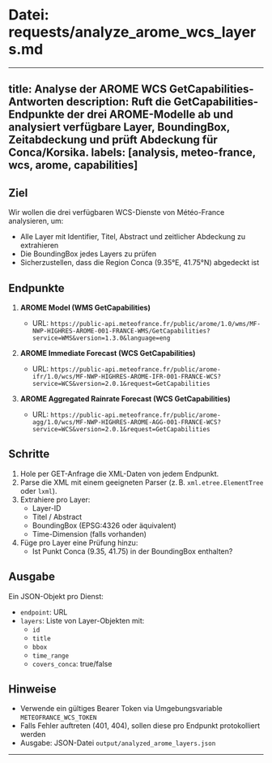 # Datei: requests/analyze_arome_wcs_layers.md

---
title: Analyse der AROME WCS GetCapabilities-Antworten
description: Ruft die GetCapabilities-Endpunkte der drei AROME-Modelle ab und analysiert verfügbare Layer, BoundingBox, Zeitabdeckung und prüft Abdeckung für Conca/Korsika.
labels: [analysis, meteo-france, wcs, arome, capabilities]
---

## Ziel

Wir wollen die drei verfügbaren WCS-Dienste von Météo-France analysieren, um:
- Alle Layer mit Identifier, Titel, Abstract und zeitlicher Abdeckung zu extrahieren
- Die BoundingBox jedes Layers zu prüfen
- Sicherzustellen, dass die Region Conca (9.35°E, 41.75°N) abgedeckt ist

## Endpunkte

1. **AROME Model (WMS GetCapabilities)**
   - URL: `https://public-api.meteofrance.fr/public/arome/1.0/wms/MF-NWP-HIGHRES-AROME-001-FRANCE-WMS/GetCapabilities?service=WMS&version=1.3.0&language=eng`

2. **AROME Immediate Forecast (WCS GetCapabilities)**
   - URL: `https://public-api.meteofrance.fr/public/arome-ifr/1.0/wcs/MF-NWP-HIGHRES-AROME-IFR-001-FRANCE-WCS?service=WCS&version=2.0.1&request=GetCapabilities`

3. **AROME Aggregated Rainrate Forecast (WCS GetCapabilities)**
   - URL: `https://public-api.meteofrance.fr/public/arome-agg/1.0/wcs/MF-NWP-HIGHRES-AROME-AGG-001-FRANCE-WCS?service=WCS&version=2.0.1&request=GetCapabilities`

## Schritte

1. Hole per GET-Anfrage die XML-Daten von jedem Endpunkt.
2. Parse die XML mit einem geeigneten Parser (z. B. `xml.etree.ElementTree` oder `lxml`).
3. Extrahiere pro Layer:
   - Layer-ID
   - Titel / Abstract
   - BoundingBox (EPSG:4326 oder äquivalent)
   - Time-Dimension (falls vorhanden)
4. Füge pro Layer eine Prüfung hinzu:
   - Ist Punkt Conca (9.35, 41.75) in der BoundingBox enthalten?

## Ausgabe

Ein JSON-Objekt pro Dienst:
- `endpoint`: URL
- `layers`: Liste von Layer-Objekten mit:
  - `id`
  - `title`
  - `bbox`
  - `time_range`
  - `covers_conca`: true/false

## Hinweise

- Verwende ein gültiges Bearer Token via Umgebungsvariable `METEOFRANCE_WCS_TOKEN`
- Falls Fehler auftreten (401, 404), sollen diese pro Endpunkt protokolliert werden
- Ausgabe: JSON-Datei `output/analyzed_arome_layers.json`

---